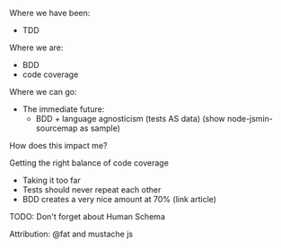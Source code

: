 Where we have been:
  - TDD
  <!-- - brittle specifications -->
  <!-- - developers and non-developers don't see problems the same -->
Where we are:
  - BDD
  - code coverage
  <!-- - dev's and non-dev's don't see eye to eye still -->
Where we can go:
  - The immediate future:
    - BDD + language agnosticism (tests AS data) (show node-jsmin-sourcemap as sample)

How does this impact me?

Getting the right balance of code coverage
  - Taking it too far
  - Tests should never repeat each other
  - BDD creates a very nice amount at 70% (link article)

TODO: Don't forget about Human Schema

Attribution: @fat and mustache js